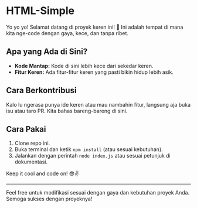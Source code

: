 # HTML-Simple

Yo yo yo! Selamat datang di proyek keren ini! 👋 Ini adalah tempat di mana kita nge-code dengan gaya, kece, dan tanpa ribet. 

## Apa yang Ada di Sini?

- **Kode Mantap:** Kode di sini lebih kece dari sekedar keren.
- **Fitur Keren:** Ada fitur-fitur keren yang pasti bikin hidup lebih asik.

## Cara Berkontribusi

Kalo lu ngerasa punya ide keren atau mau nambahin fitur, langsung aja buka isu atau taro PR. Kita bahas bareng-bareng di sini.

## Cara Pakai

1. Clone repo ini.
2. Buka terminal dan ketik `npm install` (atau sesuai kebutuhan).
3. Jalankan dengan perintah `node index.js` atau sesuai petunjuk di dokumentasi.

Keep it cool and code on! 😎✌️

---

Feel free untuk modifikasi sesuai dengan gaya dan kebutuhan proyek Anda. Semoga sukses dengan proyeknya!
